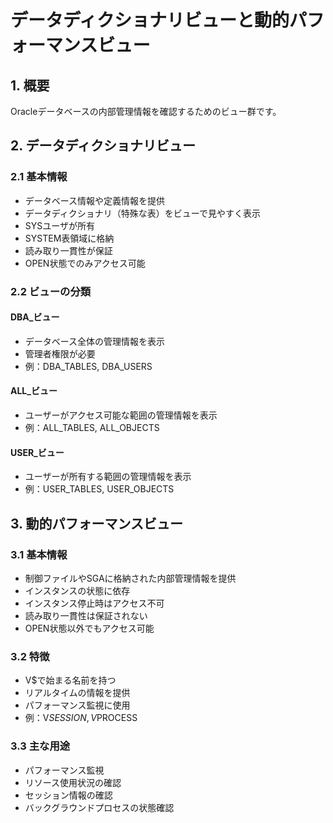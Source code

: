 # データディクショナリビューと動的パフォーマンスビュー

## 1. 概要
Oracleデータベースの内部管理情報を確認するためのビュー群です。

## 2. データディクショナリビュー

### 2.1 基本情報
- データベース情報や定義情報を提供
- データディクショナリ（特殊な表）をビューで見やすく表示
- SYSユーザが所有
- SYSTEM表領域に格納
- 読み取り一貫性が保証
- OPEN状態でのみアクセス可能

### 2.2 ビューの分類

#### DBA_ビュー
- データベース全体の管理情報を表示
- 管理者権限が必要
- 例：DBA_TABLES, DBA_USERS

#### ALL_ビュー
- ユーザーがアクセス可能な範囲の管理情報を表示
- 例：ALL_TABLES, ALL_OBJECTS

#### USER_ビュー
- ユーザーが所有する範囲の管理情報を表示
- 例：USER_TABLES, USER_OBJECTS

## 3. 動的パフォーマンスビュー

### 3.1 基本情報
- 制御ファイルやSGAに格納された内部管理情報を提供
- インスタンスの状態に依存
- インスタンス停止時はアクセス不可
- 読み取り一貫性は保証されない
- OPEN状態以外でもアクセス可能

### 3.2 特徴
- V$で始まる名前を持つ
- リアルタイムの情報を提供
- パフォーマンス監視に使用
- 例：V$SESSION, V$PROCESS

### 3.3 主な用途
- パフォーマンス監視
- リソース使用状況の確認
- セッション情報の確認
- バックグラウンドプロセスの状態確認